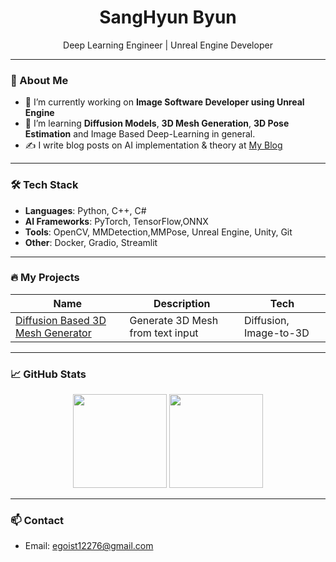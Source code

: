 <h1 align="center">SangHyun Byun</h1>

<p align="center">
  Deep Learning Engineer | Unreal Engine Developer
</p>

---

### 🌱 About Me
- 🔭 I’m currently working on **Image Software Developer using Unreal Engine**
- 🌱 I’m learning **Diffusion Models**, **3D Mesh Generation**, **3D Pose Estimation** and Image Based Deep-Learning in general.
- ✍️ I write blog posts on AI implementation & theory at [My Blog](https://ggoosae.tistory.com/)

---

### 🛠️ Tech Stack
- **Languages**: Python, C++, C#
- **AI Frameworks**: PyTorch, TensorFlow,ONNX
- **Tools**: OpenCV, MMDetection,MMPose, Unreal Engine, Unity, Git
- **Other**: Docker, Gradio, Streamlit

---

### 🔥 My Projects
| Name | Description | Tech |
|------|-------------|------|
| [Diffusion Based 3D Mesh Generator](https://github.com/ShByeon3968/Diffusion-Tool) | Generate 3D Mesh from text input | Diffusion, Image-to-3D |

---

### 📈 GitHub Stats
<p align="center">
  <img src="https://github-readme-stats.vercel.app/api?username=ShByeon3968&show_icons=true&theme=github_dark" height="150" />
  <img src="https://github-readme-stats.vercel.app/api/top-langs/?username=ShByeon3968&layout=compact&theme=github_dark" height="150" />
</p>

---

### 📫 Contact
- Email: egoist12276@gmail.com

